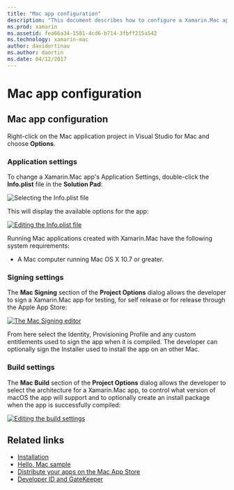 ```yaml
---
title: "Mac app configuration"
description: "This document describes how to configure a Xamarin.Mac app for publication. It discusses application settings, signing settings, and build settings."
ms.prod: xamarin
ms.assetid: fea66a34-1581-4cd6-b714-3fbff215a542
ms.technology: xamarin-mac
author: davidortinau
ms.author: daortin
ms.date: 04/12/2017
---
```


# Mac app configuration

## Mac app configuration

Right-click on the Mac application project in Visual Studio for Mac and choose **Options**.

### Application settings

To change a Xamarin.Mac app's Application Settings, double-click the **Info.plist** file in the **Solution Pad**:

![Selecting the Info.plist file](app-configuration-images/config04.png "Selecting the Info.plist file")

This will display the available options for the app:

 [![Editing the Info.plist file](app-configuration-images/config01.png "Editing the Info.plist file")](app-configuration-images/config01-large.png#lightbox)

Running Mac applications created with Xamarin.Mac have the following system requirements:

- A Mac computer running Mac OS X 10.7 or greater.

### Signing settings

The **Mac Signing** section of the **Project Options** dialog allows the developer to sign a Xamarin.Mac app for testing, for self release or for release through the Apple App Store:

[![The Mac Signing editor](app-configuration-images/config02.png "The Mac Signing window")](app-configuration-images/config02-large.png#lightbox)

From here select the Identity, Provisioning Profile and any custom entitlements used to sign the app when it is compiled. The developer can optionally sign the Installer used to install the app on an other Mac.

### Build settings

The **Mac Build** section of the **Project Options** dialog allows the developer to select the architecture for a Xamarin.Mac app, to control what version of macOS the app will support and to optionally create an install package when the app is successfully compiled:

 [![Editing the build settings](app-configuration-images/config03.png "Editing the build settings")](app-configuration-images/config03-large.png#lightbox)

## Related links

- [Installation](/visualstudio/mac/installation/)
- [Hello, Mac sample](~/mac/get-started/hello-mac.md)
- [Distribute your apps on the Mac App Store](https://developer.apple.com/devcenter/mac/checklist/)
- [Developer ID and GateKeeper](https://developer.apple.com/developer-id/)
